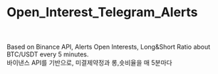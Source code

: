 # Open_Interest_Telegram_Alerts

</br></br>
Based on Binance API, Alerts Open Interests, Long&amp;Short Ratio about BTC/USDT every 5 minutes.
</br>
바이낸스 API를 기반으로, 미결제약정과 롱,숏비율을 매 5분마다 
